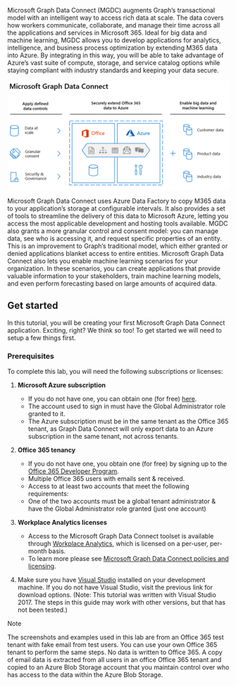 <!-- markdownlint-disable MD002 MD041 -->

Microsoft Graph Data Connect (MGDC) augments  Graph’s transactional model with an intelligent way to access rich data at scale. The data covers how workers communicate, collaborate, and manage their time across all the applications and services in Microsoft 365. Ideal for big data and machine learning, MGDC allows you to develop applications for analytics, intelligence, and business process optimization by extending M365 data into Azure. By integrating in this way, you will be able to take advantage of Azure’s vast suite of compute, storage, and service catalog options while staying compliant with industry standards and keeping your data secure.

![mgdc-capabilities](images/mgdc-capabilities.png)

Microsoft Graph Data Connect uses Azure Data Factory to copy M365 data to your application’s storage at configurable intervals. It also provides a set of tools to  streamline the delivery of this data to Microsoft Azure, letting you access the most applicable development and hosting tools available. MGDC also grants a more granular control and consent model: you can manage data, see who is accessing it, and request specific properties of an entity. This is an improvement to Graph’s traditional model, which either granted or denied applications blanket access to entire entities.
Microsoft Graph Data Connect also lets you enable machine learning scenarios for your organization. In these scenarios, you can create applications  that provide valuable information to your stakeholders, train machine learning models, and even perform forecasting based on large amounts of acquired data.

## Get started

In this tutorial, you will be creating your first Microsoft Graph Data Connect application. Exciting, right? We think so too! To get started we will need to setup a few things first.

### Prerequisites

To complete this lab, you will need the following subscriptions or licenses:

1. **Microsoft Azure subscription**
  
   - If you do not have one, you can obtain one (for free) [here](https://azure.microsoft.com/free/).
   - The account used to sign in must have the Global Administrator role granted to it.
   - The Azure subscription must be in the same tenant as the Office 365 tenant, as Graph Data Connect will only export data to an Azure subscription in the same tenant, not across tenants.

1. **Office 365 tenancy**
  
   - If you do not have one, you obtain one (for free) by signing up to the [Office 365 Developer Program](https://developer.microsoft.com/microsoft-365/dev-program).
   - Multiple Office 365 users with emails sent & received.
   - Access to at least two accounts that meet the following requirements:
   - One of the two accounts must be a global tenant administrator & have the Global Administrator role granted (just one account)

1. **Workplace Analytics licenses**
  
   - Access to the Microsoft Graph Data Connect toolset is available through [Workplace Analytics](https://www.microsoft.com/microsoft-365/business/workplace-analytics), which is licensed on a per-user, per-month basis.
   - To learn more please see [Microsoft Graph Data Connect policies and licensing](/graph/data-connect-policies).

1. Make sure you have [Visual Studio](https://visualstudio.microsoft.com/vs/) installed on your development machine. If you do not have Visual Studio, visit the previous link for download options. (Note: This tutorial was written with Visual Studio 2017. The steps in this guide may work with other versions, but that has not been tested.)

> [!NOTE]
> The screenshots and examples used in this lab are from an Office 365 test tenant with fake email from test users. You can use your own Office 365 tenant to perform the same steps. No data is written to Office 365. A copy of email data is extracted from all users in an office Office 365 tenant and copied to an Azure Blob Storage account that you maintain control over who has access to the data within the Azure Blob Storage.
